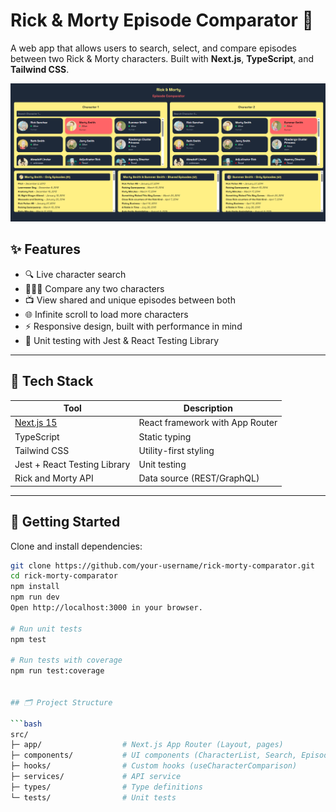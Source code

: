 # Rick & Morty Episode Comparator 🧪

A web app that allows users to search, select, and compare episodes between two Rick & Morty characters. Built with **Next.js**, **TypeScript**, and **Tailwind CSS**.

![Rick & Morty Episode Comparator](./public/preview.png)

## ✨ Features

- 🔍 Live character search
- 🧑‍🤝‍🧑 Compare any two characters
- 📺 View shared and unique episodes between both
- 🌐 Infinite scroll to load more characters
- ⚡ Responsive design, built with performance in mind
- 🧪 Unit testing with Jest & React Testing Library

---

## 🧰 Tech Stack

| Tool | Description |
|------|-------------|
| [Next.js 15](https://nextjs.org/) | React framework with App Router |
| TypeScript | Static typing |
| Tailwind CSS | Utility-first styling |
| Jest + React Testing Library | Unit testing |
| Rick and Morty API | Data source (REST/GraphQL) |

---

## 🚀 Getting Started

Clone and install dependencies:

```bash
git clone https://github.com/your-username/rick-morty-comparator.git
cd rick-morty-comparator
npm install
npm run dev
Open http://localhost:3000 in your browser.

# Run unit tests
npm test

# Run tests with coverage
npm run test:coverage


## 🗂️ Project Structure

```bash
src/
├─ app/                  # Next.js App Router (Layout, pages)
├─ components/           # UI components (CharacterList, Search, EpisodeSection)
├─ hooks/                # Custom hooks (useCharacterComparison)
├─ services/             # API service
├─ types/                # Type definitions
└─ tests/                # Unit tests

